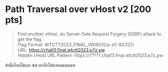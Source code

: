# Path Traversal over vHost v2 [200 pts]
> Find another vHost, do Server-Side Request Forgery (SSRF) attack to get the flag. <br>
> Flag Format: WTCTT2023_FINAL_WEB03{[a-z0-9]{32}} <br>
> URL: https://chall3.final.wtctt2023.p7z.pw <br>
> Hidden vHost URL Pattern: https://?????.chall3.final.wtctt2023.p7z.pw

ข้อนี้เกือบได้และ ขอเวลาอีกไม่นานนนนนนน

